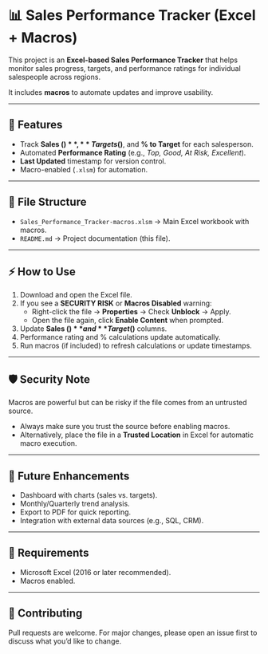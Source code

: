 # 📊 Sales Performance Tracker (Excel + Macros)

This project is an **Excel-based Sales Performance Tracker** that helps monitor sales progress, targets, and performance ratings for individual salespeople across regions.  

It includes **macros** to automate updates and improve usability.  

---

## 🚀 Features
- Track **Sales ($)**, **Targets ($)**, and **% to Target** for each salesperson.  
- Automated **Performance Rating** (e.g., *Top, Good, At Risk, Excellent*).  
- **Last Updated** timestamp for version control.  
- Macro-enabled (`.xlsm`) for automation.  

---

## 📂 File Structure
- `Sales_Performance_Tracker-macros.xlsm` → Main Excel workbook with macros.  
- `README.md` → Project documentation (this file).  

---

## ⚡ How to Use
1. Download and open the Excel file.  
2. If you see a **SECURITY RISK** or **Macros Disabled** warning:  
   - Right-click the file → **Properties** → Check **Unblock** → Apply.  
   - Open the file again, click **Enable Content** when prompted.  
3. Update **Sales ($)** and **Target ($)** columns.  
4. Performance rating and % calculations update automatically.  
5. Run macros (if included) to refresh calculations or update timestamps.  

---

## 🛡️ Security Note
Macros are powerful but can be risky if the file comes from an untrusted source.  
- Always make sure you trust the source before enabling macros.  
- Alternatively, place the file in a **Trusted Location** in Excel for automatic macro execution.  

---

## 🔮 Future Enhancements
- Dashboard with charts (sales vs. targets).  
- Monthly/Quarterly trend analysis.  
- Export to PDF for quick reporting.  
- Integration with external data sources (e.g., SQL, CRM).  

---

## 📌 Requirements
- Microsoft Excel (2016 or later recommended).  
- Macros enabled.  

---

## 🤝 Contributing
Pull requests are welcome. For major changes, please open an issue first to discuss what you’d like to change.  

